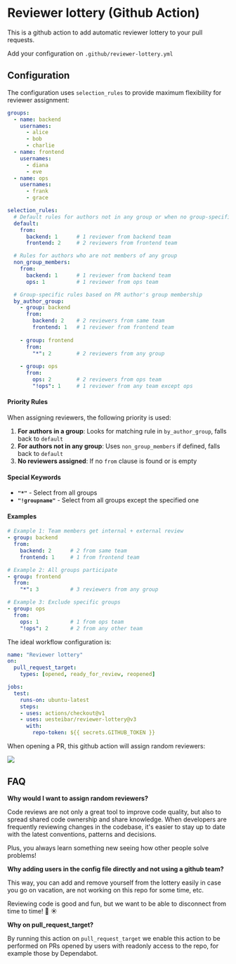 # Reviewer lottery (Github Action)

This is a github action to add automatic reviewer lottery to your pull requests.

Add your configuration on `.github/reviewer-lottery.yml`

## Configuration

The configuration uses `selection_rules` to provide maximum flexibility for reviewer assignment:

```yaml
groups:
  - name: backend
    usernames:
      - alice
      - bob
      - charlie
  - name: frontend
    usernames:
      - diana
      - eve
  - name: ops
    usernames:
      - frank
      - grace

selection_rules:
  # Default rules for authors not in any group or when no group-specific rule exists
  default:
    from:
      backend: 1      # 1 reviewer from backend team
      frontend: 2     # 2 reviewers from frontend team

  # Rules for authors who are not members of any group
  non_group_members:
    from:
      backend: 1      # 1 reviewer from backend team
      ops: 1          # 1 reviewer from ops team

  # Group-specific rules based on PR author's group membership
  by_author_group:
    - group: backend
      from:
        backend: 2    # 2 reviewers from same team
        frontend: 1   # 1 reviewer from frontend team
    
    - group: frontend
      from:
        "*": 2        # 2 reviewers from any group
    
    - group: ops
      from:
        ops: 2        # 2 reviewers from ops team
        "!ops": 1     # 1 reviewer from any team except ops
```

#### Priority Rules

When assigning reviewers, the following priority is used:

1. **For authors in a group**: Looks for matching rule in `by_author_group`, falls back to `default`
2. **For authors not in any group**: Uses `non_group_members` if defined, falls back to `default`
3. **No reviewers assigned**: If no `from` clause is found or is empty

#### Special Keywords

- **`"*"`** - Select from all groups
- **`"!groupname"`** - Select from all groups except the specified one

#### Examples

```yaml
# Example 1: Team members get internal + external review
- group: backend
  from:
    backend: 2      # 2 from same team
    frontend: 1     # 1 from frontend team

# Example 2: All groups participate
- group: frontend
  from:
    "*": 3          # 3 reviewers from any group

# Example 3: Exclude specific groups
- group: ops
  from:
    ops: 1          # 1 from ops team
    "!ops": 2       # 2 from any other team
```


The ideal workflow configuration is:

```yaml
name: "Reviewer lottery"
on:
  pull_request_target:
    types: [opened, ready_for_review, reopened]

jobs:
  test:
    runs-on: ubuntu-latest
    steps:
    - uses: actions/checkout@v1
    - uses: uesteibar/reviewer-lottery@v3
      with:
        repo-token: ${{ secrets.GITHUB_TOKEN }}
```


When opening a PR, this github action will assign random reviewers:

![](./img/assignation_example.png)


## FAQ

**Why would I want to assign random reviewers?**

Code reviews are not only a great tool to improve code quality, but also to spread
shared code ownership and share knowledge. When developers are frequently reviewing
changes in the codebase, it's easier to stay up to date with the latest conventions,
patterns and decisions.

Plus, you always learn something new seeing how other people solve problems!


**Why adding users in the config file directly and not using a github team?**

This way, you can add and remove yourself from the lottery easily in case you go on vacation,
are not working on this repo for some time, etc.

Reviewing code is good and fun, but we want to be able to disconnect from time to time! :palm_tree: :sunny:

**Why on pull_request_target?**

By running this action on `pull_request_target` we enable this action to be performed on PRs opened by users with 
readonly access to the repo, for example those by Dependabot.
